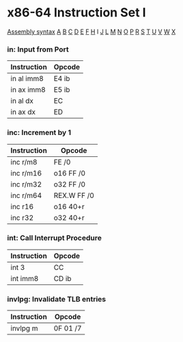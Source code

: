 x86-64 Instruction Set I
========================

[Assembly syntax](AssemblyX64.md)
[A](AssemblyX64A.md) [B](AssemblyX64B.md) [C](AssemblyX64C.md)
[D](AssemblyX64D.md) [E](AssemblyX64E.md) [F](AssemblyX64F.md)
[H](AssemblyX64H.md) I [J](AssemblyX64J.md)
[L](AssemblyX64L.md) [M](AssemblyX64M.md) [N](AssemblyX64N.md)
[O](AssemblyX64O.md) [P](AssemblyX64P.md) [R](AssemblyX64R.md)
[S](AssemblyX64S.md) [T](AssemblyX64T.md) [U](AssemblyX64U.md)
[V](AssemblyX64V.md) [W](AssemblyX64W.md) [X](AssemblyX64X.md)

### in: Input from Port

| Instruction | Opcode |
| ----------- | ------ |
| in al imm8  | E4 ib  |
| in ax imm8  | E5 ib  |
| in al dx    | EC     |
| in ax dx    | ED     |

### inc: Increment by 1

| Instruction | Opcode      |
| ----------- | ----------- |
| inc r/m8    | FE /0       |
| inc r/m16   | o16 FF /0   |
| inc r/m32   | o32 FF /0   |
| inc r/m64   | REX.W FF /0 |
| inc r16     | o16 40+r    |
| inc r32     | o32 40+r    |

### int: Call Interrupt Procedure

| Instruction | Opcode |
| ----------- | ------ |
| int 3       | CC     |
| int imm8    | CD ib  |

### invlpg: Invalidate TLB entries

| Instruction | Opcode   |
| ----------- | -------- |
| invlpg m    | 0F 01 /7 |
